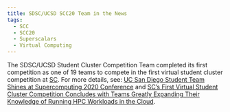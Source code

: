 ```yaml
---
title: SDSC/UCSD SCC20 Team in the News 
tags:
  - SCC 
  - SCC20
  - Superscalars
  - Virtual Computing
---
```

  <p>
The SDSC/UCSD Student Cluster Competition Team completed its first competition as one of 19 teams to compete in the first virtual student cluster competition at <a href="https://sc20.supercomputing.org">SC</a>. For more details, see: <a href="https://www.sdsc.edu/News%20Items/PR20201130_student_cluster.html">UC San Diego Student Team Shines at Supercomputing 2020 Conference</a>
  and
<a href="https://sc20.supercomputing.org/2020/11/14/scs-first-virtual-student-cluster-competition-concludes-with-teams-greatly-expanding-their-knowledge-of-running-hpc-workloads-in-the-cloud/">SC’s First Virtual Student Cluster Competition Concludes with Teams Greatly Expanding Their Knowledge of Running HPC Workloads in the Cloud</a>.
  </p>
